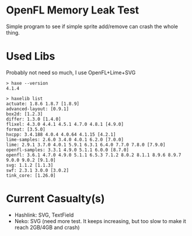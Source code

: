 # OpenFL Memory Leak Test

Simple program to see if simple sprite add/remove can crash the whole thing.

# Used Libs
Probably not need so much, I use OpenFL+Lime+SVG
```
> haxe --version
4.1.4

> haxelib list
actuate: 1.8.6 1.8.7 [1.8.9]
advanced-layout: [0.9.1]
box2d: [1.2.3]
differ: 1.3.0 [1.4.0]
flixel: 4.3.0 4.4.1 4.5.1 4.7.0 4.8.1 [4.9.0]
format: [3.5.0]
hxcpp: 3.4.188 4.0.4 4.0.64 4.1.15 [4.2.1]
lime-samples: 2.6.0 3.4.0 4.0.1 6.2.0 [7.0.0]
lime: 2.9.1 3.7.0 4.0.1 5.9.1 6.3.1 6.4.0 7.7.0 7.8.0 [7.9.0]
openfl-samples: 3.3.1 4.9.0 5.1.1 6.0.0 [8.7.0]
openfl: 3.6.1 4.7.0 4.9.0 5.1.1 6.5.3 7.1.2 8.0.2 8.1.1 8.9.6 8.9.7 9.0.0 9.0.2 [9.1.0]
svg: 1.1.2 [1.1.3]
swf: 2.3.1 3.0.0 [3.0.2]
tink_core: [1.26.0]
```

# Current Casualty(s)
* Hashlink: SVG, TextField
* Neko: SVG (need more test. It keeps increasing, but too slow to make it reach 2GB/4GB and crash)